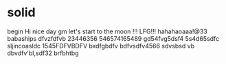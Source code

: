 # solid
begin
Hi
nice day
gm
let's start
to the moon !!!
LFG!!!
hahahaoaaa!@33
babaships
dfvzfdfvb
23446356
546574165489
gd54fvg5dsf4
5s4d65sdfc
sljincoasldc
1545FDFVBDFV
bxdfgbdfv
bdfvsdfv4566
sdvsbsd
vb dbvdfv'bl,sdf32
brfbhtbg
